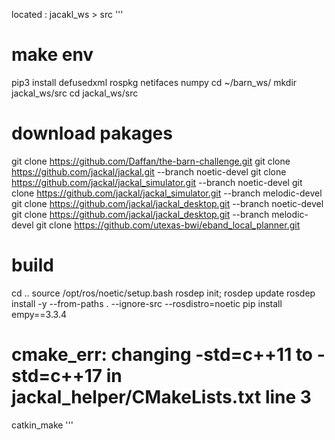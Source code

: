 located : jacakl_ws > src 
'''
# make env
pip3 install defusedxml rospkg netifaces numpy
cd ~/barn_ws/
mkdir jackal_ws/src
cd jackal_ws/src

# download pakages
git clone https://github.com/Daffan/the-barn-challenge.git
git clone https://github.com/jackal/jackal.git --branch noetic-devel
git clone https://github.com/jackal/jackal_simulator.git --branch noetic-devel
git clone https://github.com/jackal/jackal_simulator.git --branch melodic-devel
git clone https://github.com/jackal/jackal_desktop.git --branch noetic-devel
git clone https://github.com/jackal/jackal_desktop.git --branch melodic-devel
git clone https://github.com/utexas-bwi/eband_local_planner.git

# build
cd ..
source /opt/ros/noetic/setup.bash
rosdep init; rosdep update
rosdep install -y --from-paths . --ignore-src --rosdistro=noetic
pip install empy==3.3.4
# cmake_err: changing -std=c++11 to -std=c++17 in jackal_helper/CMakeLists.txt line 3
catkin_make
'''
